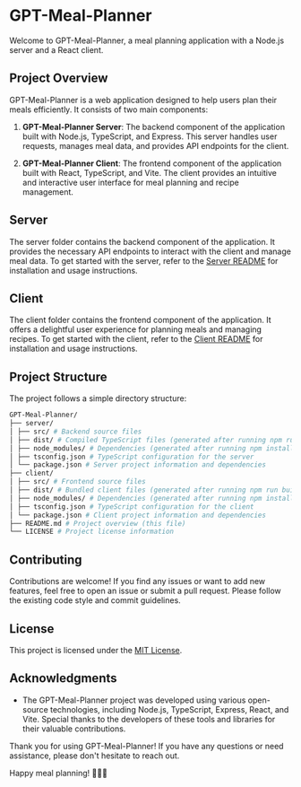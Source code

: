 # GPT-Meal-Planner

Welcome to GPT-Meal-Planner, a meal planning application with a Node.js server and a React client.

## Project Overview

GPT-Meal-Planner is a web application designed to help users plan their meals efficiently. It consists of two main components:

1. **GPT-Meal-Planner Server**: The backend component of the application built with Node.js, TypeScript, and Express. This server handles user requests, manages meal data, and provides API endpoints for the client.

2. **GPT-Meal-Planner Client**: The frontend component of the application built with React, TypeScript, and Vite. The client provides an intuitive and interactive user interface for meal planning and recipe management.

## Server

The server folder contains the backend component of the application. It provides the necessary API endpoints to interact with the client and manage meal data. To get started with the server, refer to the [Server README](./server/README.md) for installation and usage instructions.

## Client

The client folder contains the frontend component of the application. It offers a delightful user experience for planning meals and managing recipes. To get started with the client, refer to the [Client README](./client/README.md) for installation and usage instructions.

## Project Structure

The project follows a simple directory structure:

```bash
GPT-Meal-Planner/
├── server/
│ ├── src/ # Backend source files
│ ├── dist/ # Compiled TypeScript files (generated after running npm run build)
│ ├── node_modules/ # Dependencies (generated after running npm install)
│ ├── tsconfig.json # TypeScript configuration for the server
│ └── package.json # Server project information and dependencies
├── client/
│ ├── src/ # Frontend source files
│ ├── dist/ # Bundled client files (generated after running npm run build)
│ ├── node_modules/ # Dependencies (generated after running npm install)
│ ├── tsconfig.json # TypeScript configuration for the client
│ └── package.json # Client project information and dependencies
├── README.md # Project overview (this file)
└── LICENSE # Project license information
```

## Contributing

Contributions are welcome! If you find any issues or want to add new features, feel free to open an issue or submit a pull request. Please follow the existing code style and commit guidelines.

## License

This project is licensed under the [MIT License](LICENSE).

## Acknowledgments

- The GPT-Meal-Planner project was developed using various open-source technologies, including Node.js, TypeScript, Express, React, and Vite. Special thanks to the developers of these tools and libraries for their valuable contributions.

Thank you for using GPT-Meal-Planner! If you have any questions or need assistance, please don't hesitate to reach out.

Happy meal planning! 🍔🍕🥗
